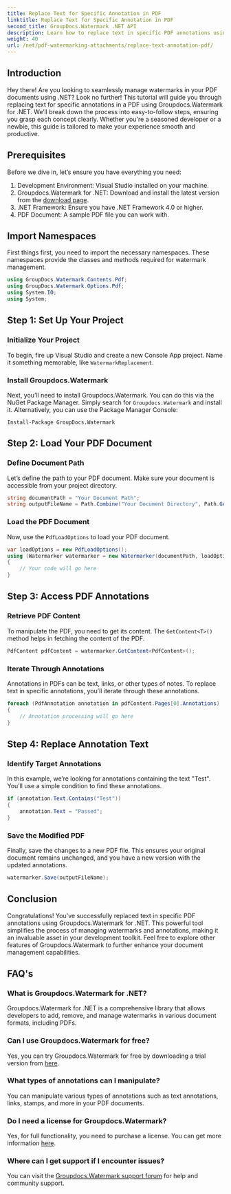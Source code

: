 ```yaml
---
title: Replace Text for Specific Annotation in PDF
linktitle: Replace Text for Specific Annotation in PDF
second_title: GroupDocs.Watermark .NET API
description: Learn how to replace text in specific PDF annotations using Groupdocs.Watermark for .NET with this comprehensive, step-by-step tutorial.
weight: 40
url: /net/pdf-watermarking-attachments/replace-text-annotation-pdf/
---
```

## Introduction
Hey there! Are you looking to seamlessly manage watermarks in your PDF documents using .NET? Look no further! This tutorial will guide you through replacing text for specific annotations in a PDF using Groupdocs.Watermark for .NET. We’ll break down the process into easy-to-follow steps, ensuring you grasp each concept clearly. Whether you're a seasoned developer or a newbie, this guide is tailored to make your experience smooth and productive.
## Prerequisites
Before we dive in, let’s ensure you have everything you need:
1. Development Environment: Visual Studio installed on your machine.
2. Groupdocs.Watermark for .NET: Download and install the latest version from the [download page](https://releases.groupdocs.com/Watermark/net/).
3. .NET Framework: Ensure you have .NET Framework 4.0 or higher.
4. PDF Document: A sample PDF file you can work with.
## Import Namespaces
First things first, you need to import the necessary namespaces. These namespaces provide the classes and methods required for watermark management.
```csharp
using GroupDocs.Watermark.Contents.Pdf;
using GroupDocs.Watermark.Options.Pdf;
using System.IO;
using System;
```
## Step 1: Set Up Your Project
### Initialize Your Project
To begin, fire up Visual Studio and create a new Console App project. Name it something memorable, like `WatermarkReplacement`.
### Install Groupdocs.Watermark
Next, you’ll need to install Groupdocs.Watermark. You can do this via the NuGet Package Manager. Simply search for `Groupdocs.Watermark` and install it. Alternatively, you can use the Package Manager Console:
```shell
Install-Package GroupDocs.Watermark
```
## Step 2: Load Your PDF Document
### Define Document Path
Let’s define the path to your PDF document. Make sure your document is accessible from your project directory.
```csharp
string documentPath = "Your Document Path";
string outputFileName = Path.Combine("Your Document Directory", Path.GetFileName(documentPath));
```
### Load the PDF Document
Now, use the `PdfLoadOptions` to load your PDF document.
```csharp
var loadOptions = new PdfLoadOptions();
using (Watermarker watermarker = new Watermarker(documentPath, loadOptions))
{
    // Your code will go here
}
```
## Step 3: Access PDF Annotations
### Retrieve PDF Content
To manipulate the PDF, you need to get its content. The `GetContent<T>()` method helps in fetching the content of the PDF.
```csharp
PdfContent pdfContent = watermarker.GetContent<PdfContent>();
```
### Iterate Through Annotations
Annotations in PDFs can be text, links, or other types of notes. To replace text in specific annotations, you’ll iterate through these annotations.
```csharp
foreach (PdfAnnotation annotation in pdfContent.Pages[0].Annotations)
{
    // Annotation processing will go here
}
```
## Step 4: Replace Annotation Text
### Identify Target Annotations
In this example, we’re looking for annotations containing the text "Test". You’ll use a simple condition to find these annotations.
```csharp
if (annotation.Text.Contains("Test"))
{
    annotation.Text = "Passed";
}
```
### Save the Modified PDF
Finally, save the changes to a new PDF file. This ensures your original document remains unchanged, and you have a new version with the updated annotations.
```csharp
watermarker.Save(outputFileName);
```

## Conclusion
Congratulations! You've successfully replaced text in specific PDF annotations using Groupdocs.Watermark for .NET. This powerful tool simplifies the process of managing watermarks and annotations, making it an invaluable asset in your development toolkit. Feel free to explore other features of Groupdocs.Watermark to further enhance your document management capabilities.
## FAQ's
### What is Groupdocs.Watermark for .NET?
Groupdocs.Watermark for .NET is a comprehensive library that allows developers to add, remove, and manage watermarks in various document formats, including PDFs.
### Can I use Groupdocs.Watermark for free?
Yes, you can try Groupdocs.Watermark for free by downloading a trial version from [here](https://releases.groupdocs.com/).
### What types of annotations can I manipulate?
You can manipulate various types of annotations such as text annotations, links, stamps, and more in your PDF documents.
### Do I need a license for Groupdocs.Watermark?
Yes, for full functionality, you need to purchase a license. You can get more information [here](https://purchase.groupdocs.com/buy).
### Where can I get support if I encounter issues?
You can visit the [Groupdocs.Watermark support forum](https://forum.groupdocs.com/c/watermark/19) for help and community support.
